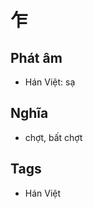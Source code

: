 # 乍

## Phát âm
* Hán Việt: sạ

## Nghĩa
* chợt, bất chợt

## Tags
* Hán Việt

<script>window.HANZI_FIELD='乍';</script>